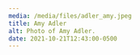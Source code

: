 ```yaml
---
media: /media/files/adler_amy.jpeg
title: Amy Adler
alt: Photo of Amy Adler.
date: 2021-10-21T12:43:00-0500
---
```


